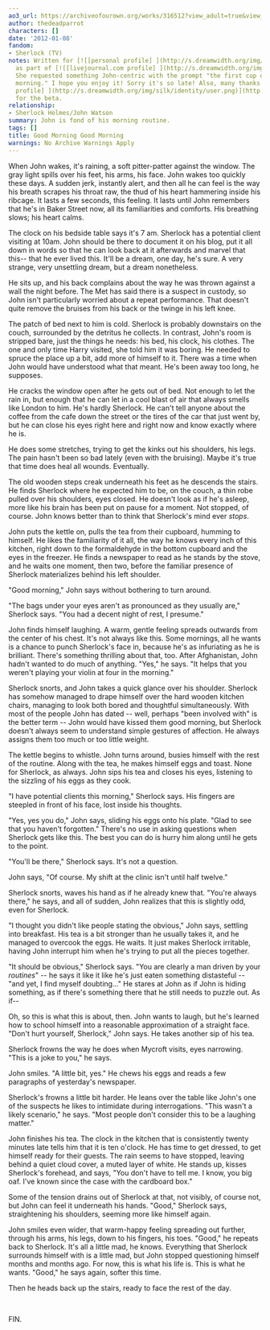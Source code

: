 ```yaml
---
ao3_url: https://archiveofourown.org/works/316512?view_adult=true&view_full_work=true
author: thedeadparrot
characters: []
date: '2012-01-08'
fandom:
- Sherlock (TV)
notes: Written for [![[personal profile] ](http://s.dreamwidth.org/img/silk/identity/user.png)](http://podfic-lover.dreamwidth.org/profile)[**podfic\_lover**](http://podfic-lover.dreamwidth.org/)
  as part of [![[livejournal.com profile] ](http://s.dreamwidth.org/img/external/lj-community.gif)](http://help-japan.livejournal.com/profile)[**help\_japan**](http://help-japan.livejournal.com/).
  She requested something John-centric with the prompt "the first cup of tea in the
  morning." I hope you enjoy it! Sorry it's so late! Also, many thanks to [![[personal
  profile] ](http://s.dreamwidth.org/img/silk/identity/user.png)](http://zulu.dreamwidth.org/profile)[**zulu**](http://zulu.dreamwidth.org/)
  for the beta.
relationship:
- Sherlock Holmes/John Watson
summary: John is fond of his morning routine.
tags: []
title: Good Morning Good Morning
warnings: No Archive Warnings Apply
---
```


When John wakes, it's raining, a soft pitter-patter against the window. The gray light spills over his feet, his arms, his face. John wakes too quickly these days. A sudden jerk, instantly alert, and then all he can feel is the way his breath scrapes his throat raw, the thud of his heart hammering inside his ribcage. It lasts a few seconds, this feeling. It lasts until John remembers that he's in Baker Street now, all its familiarities and comforts. His breathing slows; his heart calms.

The clock on his bedside table says it's 7 am. Sherlock has a potential client visiting at 10am. John should be there to document it on his blog, put it all down in words so that he can look back at it afterwards and marvel that this-- that he ever lived this. It'll be a dream, one day, he's sure. A very strange, very unsettling dream, but a dream nonetheless.

He sits up, and his back complains about the way he was thrown against a wall the night before. The Met has said there is a suspect in custody, so John isn't particularly worried about a repeat performance. That doesn't quite remove the bruises from his back or the twinge in his left knee.

The patch of bed next to him is cold. Sherlock is probably downstairs on the couch, surrounded by the detritus he collects. In contrast, John's room is stripped bare, just the things he needs: his bed, his clock, his clothes. The one and only time Harry visited, she told him it was boring. He needed to spruce the place up a bit, add more of himself to it. There was a time when John would have understood what that meant. He's been away too long, he supposes.

He cracks the window open after he gets out of bed. Not enough to let the rain in, but enough that he can let in a cool blast of air that always smells like London to him. He's hardly Sherlock. He can't tell anyone about the coffee from the cafe down the street or the tires of the car that just went by, but he can close his eyes right here and right now and know exactly where he is.

He does some stretches, trying to get the kinks out his shoulders, his legs. The pain hasn't been so bad lately (even with the bruising). Maybe it's true that time does heal all wounds. Eventually.

The old wooden steps creak underneath his feet as he descends the stairs. He finds Sherlock where he expected him to be, on the couch, a thin robe pulled over his shoulders, eyes closed. He doesn't look as if he's asleep, more like his brain has been put on pause for a moment. Not stopped, of course. John knows better than to think that Sherlock's mind ever *stops*.

John puts the kettle on, pulls the tea from their cupboard, humming to himself. He likes the familiarity of it all, the way he knows every inch of this kitchen, right down to the formaldehyde in the bottom cupboard and the eyes in the freezer. He finds a newspaper to read as he stands by the stove, and he waits one moment, then two, before the familiar presence of Sherlock materializes behind his left shoulder.

"Good morning," John says without bothering to turn around.

"The bags under your eyes aren't as pronounced as they usually are," Sherlock says. "You had a decent night of rest, I presume."

John finds himself laughing. A warm, gentle feeling spreads outwards from the center of his chest. It's not always like this. Some mornings, all he wants is a chance to punch Sherlock's face in, because he's as infuriating as he is brilliant. There's something thrilling about that, too. After Afghanistan, John hadn't wanted to do much of anything. "Yes," he says. "It helps that you weren't playing your violin at four in the morning."

Sherlock snorts, and John takes a quick glance over his shoulder. Sherlock has somehow managed to drape himself over the hard wooden kitchen chairs, managing to look both bored and thoughtful simultaneously. With most of the people John has dated -- well, perhaps "been involved with" is the better term -- John would have kissed them good morning, but Sherlock doesn't always seem to understand simple gestures of affection. He always assigns them too much or too little weight.

The kettle begins to whistle. John turns around, busies himself with the rest of the routine. Along with the tea, he makes himself eggs and toast. None for Sherlock, as always. John sips his tea and closes his eyes, listening to the sizzling of his eggs as they cook.

"I have potential clients this morning," Sherlock says. His fingers are steepled in front of his face, lost inside his thoughts.

"Yes, yes you do," John says, sliding his eggs onto his plate. "Glad to see that you haven't forgotten." There's no use in asking questions when Sherlock gets like this. The best you can do is hurry him along until he gets to the point.

"You'll be there," Sherlock says. It's not a question.

John says, "Of course. My shift at the clinic isn't until half twelve."

Sherlock snorts, waves his hand as if he already knew that. "You're always there," he says, and all of sudden, John realizes that this is slightly odd, even for Sherlock.

"I thought you didn't like people stating the obvious," John says, settling into breakfast. His tea is a bit stronger than he usually takes it, and he managed to overcook the eggs. He waits. It just makes Sherlock irritable, having John interrupt him when he's trying to put all the pieces together.

"It should be obvious," Sherlock says. "You are clearly a man driven by your *routines*" -- he says it like it like he's just eaten something distasteful -- "and yet, I find myself doubting..." He stares at John as if John is hiding something, as if there's something there that he still needs to puzzle out. As if--

Oh, so this is what this is about, then. John wants to laugh, but he's learned how to school himself into a reasonable approximation of a straight face. "Don't hurt yourself, Sherlock," John says. He takes another sip of his tea.

Sherlock frowns the way he does when Mycroft visits, eyes narrowing. "This is a joke to you," he says.

John smiles. "A little bit, yes." He chews his eggs and reads a few paragraphs of yesterday's newspaper.

Sherlock's frowns a little bit harder. He leans over the table like John's one of the suspects he likes to intimidate during interrogations. "This wasn't a likely scenario," he says. "Most people don't consider this to be a laughing matter."

John finishes his tea. The clock in the kitchen that is consistently twenty minutes late tells him that it is ten o'clock. He has time to get dressed, to get himself ready for their guests. The rain seems to have stopped, leaving behind a quiet cloud cover, a muted layer of white. He stands up, kisses Sherlock's forehead, and says, "You don't have to tell me. I know, you big oaf. I've known since the case with the cardboard box."

Some of the tension drains out of Sherlock at that, not visibly, of course not, but John can feel it underneath his hands. "Good," Sherlock says, straightening his shoulders, seeming more like himself again.

John smiles even wider, that warm-happy feeling spreading out further, through his arms, his legs, down to his fingers, his toes. "Good," he repeats back to Sherlock. It's all a little mad, he knows. Everything that Sherlock surrounds himself with is a little mad, but John stopped questioning himself months and months ago. For now, this is what his life is. This is what he wants. "Good," he says again, softer this time.

Then he heads back up the stairs, ready to face the rest of the day.

 

FIN.